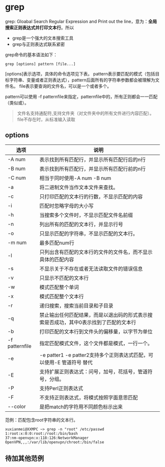 # grep
grep: Gloabal Search Regular Expression and Print out the line，意为：**全局搜索正则表达式并打印文本行**。所以

* grep是一个强大的文本搜索工具
* grep与正则表达式联系紧密

grep命令的基本语法如下：
```
grep [options] pattern [file...]
```

[options]表示选项，具体的命令选项见下表。
pattern表示要匹配的模式（包括目标字符串、变量或者正则表达式），pattern后面所有的字符串参数都会被理解为文件名。
file表示要查询的文件名，可以是一个或者多个。

pattern可以使用 -f patternfile来指定，patternfile中的，所有正则都会一一匹配（类似或）。
>文件名支持通配符,支持文件夹（对文件夹中的所有文件进行内容匹配）。
>file不存在时，从标准输入读取

options
---
选项|说明
---|---
-A num|表示找到所有匹配行，并显示所有匹配行后的n行
-B num|表示找到所有匹配行，并显示所有匹配行前的n行
-C num|相当于同时使用-A num -B num
-a |将二进制文件当作文本文件来查找。
-c|只打印匹配的文本行的行数，不显示匹配的内容
-i|匹配时忽略字母的大小写
-h|当搜索多个文件时，不显示匹配文件名前缀
-n|列出所有的匹配的文本行，并显示行号
-o|只显示匹配的字符串，不显示匹配的文本行。
-m num| 最多匹配num行
-l|只列出含有匹配的文本行的文件的文件名，而不显示具体的匹配内容
-s|不显示关于不存在或者无法读取文件的错误信息
-v|只显示不匹配的文本行
-w|模式匹配整个单词
-x|模式匹配整个文本行
-r|递归搜索，搜索当前目录和子目录
-q|禁止输出任何匹配结果，而是以退出码的形式表示搜索是否成功，其中0表示找到了匹配的文本行
-b|打印匹配的文本行到文件头的偏移量，以字节为单位
-f patternfile|指定匹配模式文件，这个文件都是模式，一行一个。
-e|-e patter1 -e patter2支持多个正则表达式匹配，可以使用-E 管道符号 替代
-E|支持扩展正则表达式：问号，加号，花括号，管道符号，分组。
-P|支持Perl正则表达式
-F|不支持正则表达式，将模式按照字面意思匹配
--color|是把match的字符用不同颜色标示出来

范例：匹配包含root字符串的文本行。
```
xuxianmei@XXMPC ~> grep -n "root" /etc/passwd
1:root:x:0:0:root:/root:/bin/bash
37:nm-openvpn:x:118:126:NetworkManager OpenVPN,,,:/var/lib/openvpn/chroot:/bin/false
```

## 待加其他范例